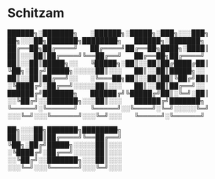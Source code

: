 # Schitzam


██████╗░███████╗  ░██████╗░█████╗░███╗░░░███╗  ██╗░░░██╗███████╗████████╗  ██████╗░███████╗
██╔══██╗██╔════╝  ██╔════╝██╔══██╗████╗░████║  ██║░░░██║██╔════╝╚══██╔══╝  ██╔══██╗██╔════╝
██║░░██║█████╗░░  ╚█████╗░██║░░██║██╔████╔██║  ╚██╗░██╔╝█████╗░░░░░██║░░░  ██║░░██║█████╗░░
██║░░██║██╔══╝░░  ░╚═══██╗██║░░██║██║╚██╔╝██║  ░╚████╔╝░██╔══╝░░░░░██║░░░  ██║░░██║██╔══╝░░
██████╔╝███████╗  ██████╔╝╚█████╔╝██║░╚═╝░██║  ░░╚██╔╝░░███████╗░░░██║░░░  ██████╔╝███████╗
╚═════╝░╚══════╝  ╚═════╝░░╚════╝░╚═╝░░░░░╚═╝  ░░░╚═╝░░░╚══════╝░░░╚═╝░░░  ╚═════╝░╚══════╝

██╗░░░██╗███████╗████████╗
██║░░░██║██╔════╝╚══██╔══╝
╚██╗░██╔╝█████╗░░░░░██║░░░
░╚████╔╝░██╔══╝░░░░░██║░░░
░░╚██╔╝░░███████╗░░░██║░░░
░░░╚═╝░░░╚══════╝░░░╚═╝░░░